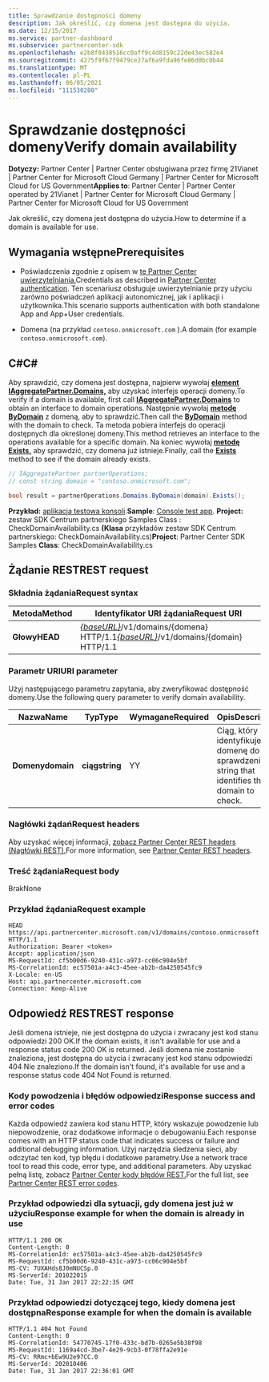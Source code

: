 ```yaml
---
title: Sprawdzanie dostępności domeny
description: Jak określić, czy domena jest dostępna do użycia.
ms.date: 12/15/2017
ms.service: partner-dashboard
ms.subservice: partnercenter-sdk
ms.openlocfilehash: e2b8f0438516cc0aff9c4d8159c22de43ec582e4
ms.sourcegitcommit: 4275f9f67f9479ce27af6a9fda96fe86d0bc0b44
ms.translationtype: MT
ms.contentlocale: pl-PL
ms.lasthandoff: 06/05/2021
ms.locfileid: "111530280"
---
```

# <a name="verify-domain-availability"></a><span data-ttu-id="9ad51-103">Sprawdzanie dostępności domeny</span><span class="sxs-lookup"><span data-stu-id="9ad51-103">Verify domain availability</span></span>

<span data-ttu-id="9ad51-104">**Dotyczy:** Partner Center | Partner Center obsługiwana przez firmę 21Vianet | Partner Center for Microsoft Cloud Germany | Partner Center for Microsoft Cloud for US Government</span><span class="sxs-lookup"><span data-stu-id="9ad51-104">**Applies to**: Partner Center | Partner Center operated by 21Vianet | Partner Center for Microsoft Cloud Germany | Partner Center for Microsoft Cloud for US Government</span></span>

<span data-ttu-id="9ad51-105">Jak określić, czy domena jest dostępna do użycia.</span><span class="sxs-lookup"><span data-stu-id="9ad51-105">How to determine if a domain is available for use.</span></span>

## <a name="prerequisites"></a><span data-ttu-id="9ad51-106">Wymagania wstępne</span><span class="sxs-lookup"><span data-stu-id="9ad51-106">Prerequisites</span></span>

- <span data-ttu-id="9ad51-107">Poświadczenia zgodnie z opisem w [te Partner Center uwierzytelniania.](partner-center-authentication.md)</span><span class="sxs-lookup"><span data-stu-id="9ad51-107">Credentials as described in [Partner Center authentication](partner-center-authentication.md).</span></span> <span data-ttu-id="9ad51-108">Ten scenariusz obsługuje uwierzytelnianie przy użyciu zarówno poświadczeń aplikacji autonomicznej, jak i aplikacji i użytkownika.</span><span class="sxs-lookup"><span data-stu-id="9ad51-108">This scenario supports authentication with both standalone App and App+User credentials.</span></span>

- <span data-ttu-id="9ad51-109">Domena (na przykład `contoso.onmicrosoft.com` ).</span><span class="sxs-lookup"><span data-stu-id="9ad51-109">A domain (for example `contoso.onmicrosoft.com`).</span></span>

## <a name="c"></a><span data-ttu-id="9ad51-110">C\#</span><span class="sxs-lookup"><span data-stu-id="9ad51-110">C\#</span></span>

<span data-ttu-id="9ad51-111">Aby sprawdzić, czy domena jest dostępna, najpierw wywołaj [**element IAggregatePartner.Domains,**](/dotnet/api/microsoft.store.partnercenter.ipartner.domains) aby uzyskać interfejs operacji domeny.</span><span class="sxs-lookup"><span data-stu-id="9ad51-111">To verify if a domain is available, first call [**IAggregatePartner.Domains**](/dotnet/api/microsoft.store.partnercenter.ipartner.domains) to obtain an interface to domain operations.</span></span> <span data-ttu-id="9ad51-112">Następnie wywołaj [**metodę ByDomain**](/dotnet/api/microsoft.store.partnercenter.domains.idomaincollection.bydomain) z domeną, aby to sprawdzić.</span><span class="sxs-lookup"><span data-stu-id="9ad51-112">Then call the [**ByDomain**](/dotnet/api/microsoft.store.partnercenter.domains.idomaincollection.bydomain) method with the domain to check.</span></span> <span data-ttu-id="9ad51-113">Ta metoda pobiera interfejs do operacji dostępnych dla określonej domeny.</span><span class="sxs-lookup"><span data-stu-id="9ad51-113">This method retrieves an interface to the operations available for a specific domain.</span></span> <span data-ttu-id="9ad51-114">Na koniec wywołaj [**metodę Exists,**](/dotnet/api/microsoft.store.partnercenter.domains.idomain.exists) aby sprawdzić, czy domena już istnieje.</span><span class="sxs-lookup"><span data-stu-id="9ad51-114">Finally, call the [**Exists**](/dotnet/api/microsoft.store.partnercenter.domains.idomain.exists) method to see if the domain already exists.</span></span>

``` csharp
// IAggregatePartner partnerOperations;
// const string domain = "contoso.onmicrosoft.com";

bool result = partnerOperations.Domains.ByDomain(domain).Exists();
```

<span data-ttu-id="9ad51-115">**Przykład:** [aplikacja testowa konsoli](console-test-app.md).</span><span class="sxs-lookup"><span data-stu-id="9ad51-115">**Sample**: [Console test app](console-test-app.md).</span></span> <span data-ttu-id="9ad51-116">**Project:** zestaw SDK Centrum partnerskiego Samples Class : CheckDomainAvailability.cs **(Klasa** przykładów zestaw SDK Centrum partnerskiego: CheckDomainAvailability.cs)</span><span class="sxs-lookup"><span data-stu-id="9ad51-116">**Project**: Partner Center SDK Samples **Class**: CheckDomainAvailability.cs</span></span>

## <a name="rest-request"></a><span data-ttu-id="9ad51-117">Żądanie REST</span><span class="sxs-lookup"><span data-stu-id="9ad51-117">REST request</span></span>

### <a name="request-syntax"></a><span data-ttu-id="9ad51-118">Składnia żądania</span><span class="sxs-lookup"><span data-stu-id="9ad51-118">Request syntax</span></span>

| <span data-ttu-id="9ad51-119">Metoda</span><span class="sxs-lookup"><span data-stu-id="9ad51-119">Method</span></span>   | <span data-ttu-id="9ad51-120">Identyfikator URI żądania</span><span class="sxs-lookup"><span data-stu-id="9ad51-120">Request URI</span></span>                                                              |
|----------|--------------------------------------------------------------------------|
| <span data-ttu-id="9ad51-121">**Głowy**</span><span class="sxs-lookup"><span data-stu-id="9ad51-121">**HEAD**</span></span> | <span data-ttu-id="9ad51-122">[*{baseURL}*](partner-center-rest-urls.md)/v1/domains/{domena} HTTP/1.1</span><span class="sxs-lookup"><span data-stu-id="9ad51-122">[*{baseURL}*](partner-center-rest-urls.md)/v1/domains/{domain} HTTP/1.1</span></span> |

### <a name="uri-parameter"></a><span data-ttu-id="9ad51-123">Parametr URI</span><span class="sxs-lookup"><span data-stu-id="9ad51-123">URI parameter</span></span>

<span data-ttu-id="9ad51-124">Użyj następującego parametru zapytania, aby zweryfikować dostępność domeny.</span><span class="sxs-lookup"><span data-stu-id="9ad51-124">Use the following query parameter to verify domain availability.</span></span>

| <span data-ttu-id="9ad51-125">Nazwa</span><span class="sxs-lookup"><span data-stu-id="9ad51-125">Name</span></span>       | <span data-ttu-id="9ad51-126">Typ</span><span class="sxs-lookup"><span data-stu-id="9ad51-126">Type</span></span>       | <span data-ttu-id="9ad51-127">Wymagane</span><span class="sxs-lookup"><span data-stu-id="9ad51-127">Required</span></span> | <span data-ttu-id="9ad51-128">Opis</span><span class="sxs-lookup"><span data-stu-id="9ad51-128">Description</span></span>                                   |
|------------|------------|----------|-----------------------------------------------|
| <span data-ttu-id="9ad51-129">**Domeny**</span><span class="sxs-lookup"><span data-stu-id="9ad51-129">**domain**</span></span> | <span data-ttu-id="9ad51-130">**ciąg**</span><span class="sxs-lookup"><span data-stu-id="9ad51-130">**string**</span></span> | <span data-ttu-id="9ad51-131">Y</span><span class="sxs-lookup"><span data-stu-id="9ad51-131">Y</span></span>        | <span data-ttu-id="9ad51-132">Ciąg, który identyfikuje domenę do sprawdzenia.</span><span class="sxs-lookup"><span data-stu-id="9ad51-132">A string that identifies the domain to check.</span></span> |

### <a name="request-headers"></a><span data-ttu-id="9ad51-133">Nagłówki żądań</span><span class="sxs-lookup"><span data-stu-id="9ad51-133">Request headers</span></span>

<span data-ttu-id="9ad51-134">Aby uzyskać więcej informacji, [zobacz Partner Center REST headers (Nagłówki REST).](headers.md)</span><span class="sxs-lookup"><span data-stu-id="9ad51-134">For more information, see [Partner Center REST headers](headers.md).</span></span>

### <a name="request-body"></a><span data-ttu-id="9ad51-135">Treść żądania</span><span class="sxs-lookup"><span data-stu-id="9ad51-135">Request body</span></span>

<span data-ttu-id="9ad51-136">Brak</span><span class="sxs-lookup"><span data-stu-id="9ad51-136">None</span></span>

### <a name="request-example"></a><span data-ttu-id="9ad51-137">Przykład żądania</span><span class="sxs-lookup"><span data-stu-id="9ad51-137">Request example</span></span>

```http
HEAD https://api.partnercenter.microsoft.com/v1/domains/contoso.onmicrosoft.com HTTP/1.1
Authorization: Bearer <token>
Accept: application/json
MS-RequestId: cf5b00d6-9240-431c-a973-cc06c904e5bf
MS-CorrelationId: ec57501a-a4c3-45ee-ab2b-da4250545fc9
X-Locale: en-US
Host: api.partnercenter.microsoft.com
Connection: Keep-Alive
```

## <a name="rest-response"></a><span data-ttu-id="9ad51-138">Odpowiedź REST</span><span class="sxs-lookup"><span data-stu-id="9ad51-138">REST response</span></span>

<span data-ttu-id="9ad51-139">Jeśli domena istnieje, nie jest dostępna do użycia i zwracany jest kod stanu odpowiedzi 200 OK.</span><span class="sxs-lookup"><span data-stu-id="9ad51-139">If the domain exists, it isn't available for use and a response status code 200 OK is returned.</span></span> <span data-ttu-id="9ad51-140">Jeśli domena nie zostanie znaleziona, jest dostępna do użycia i zwracany jest kod stanu odpowiedzi 404 Nie znaleziono.</span><span class="sxs-lookup"><span data-stu-id="9ad51-140">If the domain isn't found, it's available for use and a response status code 404 Not Found is returned.</span></span>

### <a name="response-success-and-error-codes"></a><span data-ttu-id="9ad51-141">Kody powodzenia i błędów odpowiedzi</span><span class="sxs-lookup"><span data-stu-id="9ad51-141">Response success and error codes</span></span>

<span data-ttu-id="9ad51-142">Każda odpowiedź zawiera kod stanu HTTP, który wskazuje powodzenie lub niepowodzenie, oraz dodatkowe informacje o debugowaniu.</span><span class="sxs-lookup"><span data-stu-id="9ad51-142">Each response comes with an HTTP status code that indicates success or failure and additional debugging information.</span></span> <span data-ttu-id="9ad51-143">Użyj narzędzia śledzenia sieci, aby odczytać ten kod, typ błędu i dodatkowe parametry.</span><span class="sxs-lookup"><span data-stu-id="9ad51-143">Use a network trace tool to read this code, error type, and additional parameters.</span></span> <span data-ttu-id="9ad51-144">Aby uzyskać pełną listę, zobacz [Partner Center kody błędów REST.](error-codes.md)</span><span class="sxs-lookup"><span data-stu-id="9ad51-144">For the full list, see [Partner Center REST error codes](error-codes.md).</span></span>

### <a name="response-example-for-when-the-domain-is-already-in-use"></a><span data-ttu-id="9ad51-145">Przykład odpowiedzi dla sytuacji, gdy domena jest już w użyciu</span><span class="sxs-lookup"><span data-stu-id="9ad51-145">Response example for when the domain is already in use</span></span>

```http
HTTP/1.1 200 OK
Content-Length: 0
MS-CorrelationId: ec57501a-a4c3-45ee-ab2b-da4250545fc9
MS-RequestId: cf5b00d6-9240-431c-a973-cc06c904e5bf
MS-CV: 7UXAHds8J0mNUCSp.0
MS-ServerId: 201022015
Date: Tue, 31 Jan 2017 22:22:35 GMT
```

### <a name="response-example-for-when-the-domain-is-available"></a><span data-ttu-id="9ad51-146">Przykład odpowiedzi dotyczącej tego, kiedy domena jest dostępna</span><span class="sxs-lookup"><span data-stu-id="9ad51-146">Response example for when the domain is available</span></span>

```http
HTTP/1.1 404 Not Found
Content-Length: 0
MS-CorrelationId: 54770745-17f0-433c-bd7b-0265e5b38f98
MS-RequestId: 1169a4cd-3be7-4e29-9cb3-0f78ffa2e91e
MS-CV: RRmc+bEw9U2e97CC.0
MS-ServerId: 202010406
Date: Tue, 31 Jan 2017 22:36:01 GMT
```
